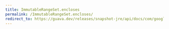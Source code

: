 ```yaml
---
title: ImmutableRangeSet.encloses
permalink: /ImmutableRangeSet.encloses/
redirect_to: https://guava.dev/releases/snapshot-jre/api/docs/com/google/common/collect/ImmutableRangeSet.html#encloses-com.google.common.collect.Range-
---
```

